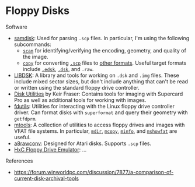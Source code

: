 # Floppy Disks

Software
* [samdisk](https://github.com/simonowen/samdisk): Used for parsing `.scp` files.  In particular, I'm using the following subcommands:
  * [`scan`](https://simonowen.com/samdisk/cmd_scan/) for identifying/verifying the encoding, geometry, and quality of the image.
  * [`copy`](https://simonowen.com/samdisk/cmd_copy/) for converting [`.scp`](https://www.cbmstuff.com/downloads/scp/scp_image_specs.txt) files to [other formats](https://simonowen.com/samdisk/formats/).  Useful target formats include [`.edsk`](https://cpctech.cpcwiki.de/docs/extdsk.html), [`.dsk`](https://www.cpcwiki.eu/index.php/Format:DSK_disk_image_file_format), and `.raw`.
* [LIBDSK](https://www.seasip.info/Unix/LibDsk/): A library and tools for working on `.dsk` and `.img` files.  These include mixed sector sizes, but don't include anything that can't be read or written using the standard floppy drive controller.
* [Disk Utilities](https://github.com/keirf/Disk-Utilities.git) by Keir Fraser: Contains tools for imaging with Supercard Pro as well as additional tools for working with images.
* [fdutils](https://fdutils.linux.lu/): Utilities for interacting with the Linux floppy drive controller driver.  Can format disks with `superformat` and query their geometry with `getfdprm`.
* [mtools](https://www.gnu.org/software/mtools/): A collection of utilities to access floppy drives and images with VFAT file systems.  In particular, [`mdir`](https://www.gnu.org/software/mtools/manual/mtools.html#mdir), [`mcopy`](https://www.gnu.org/software/mtools/manual/mtools.html#mcopy), [`minfo`](https://www.gnu.org/software/mtools/manual/mtools.html#minfo), and [`mshowfat`](https://www.gnu.org/software/mtools/manual/mtools.html#mshowfat) are useful.
* [a8rawconv](https://forums.atariage.com/topic/231835-a8rawconv-a-new-raw-disk-conversion-utility/): Designed for Atari disks.  Supports `.scp` files.
* [HxC Floppy Drive Emulator](https://sourceforge.net/projects/hxcfloppyemu/): ...

References
* https://forum.winworldpc.com/discussion/7877/a-comparison-of-current-disk-archival-tools
